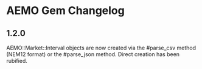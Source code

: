 # AEMO Gem Changelog

## 1.2.0

AEMO::Market::Interval objects are now created via the #parse_csv method (NEM12 format) or the #parse_json method. Direct creation has been rubified.
